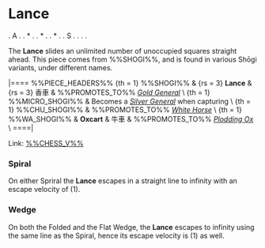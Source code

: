 # Lance

<div class = "movement">
. A .
. * .
. * .
. * .
. S .
. . .
</div>

The **Lance** slides an unlimited number of unoccupied squares straight ahead.
This piece comes from %%SHOGI%%, and is found in various Sh&#x14d;gi variants,
under different names.

|====
%%PIECE_HEADERS%%
  {th = 1}  %%SHOGI%%
& {rs = 3}  **Lance** & {rs = 3} &#x9999;&#x8ECA;
&           %%PROMOTES_TO%% [*Gold General*](gold_general.html) \\
  {th = 1}  %%MICRO_SHOGI%%
&           Becomes a [*Silver General*](silver_general.html) when capturing \\
  {th = 1}  %%CHU_SHOGI%%
&           %%PROMOTES_TO%% [*White Horse*](white_horse.html) \\
  {th = 1}  %%WA_SHOGI%%
&           **Oxcart** & &#x725B;&#x8ECA;
&           %%PROMOTES_TO%% [*Plodding Ox*](king.html?piece=plodding_ox) \\
====|

Link: [%%CHESS_V%%](#piece:lance)

### Spiral

On either Spriral the **Lance** escapes in a straight line to
infinity with an escape velocity of \(1\).

### Wedge

On both the Folded and the Flat Wedge, the **Lance** 
escapes to infinity using the same line as the Spiral, hence
its escape velocity is \(1\) as well.
